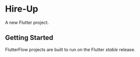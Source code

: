 # Hire-Up

A new Flutter project.

## Getting Started

FlutterFlow projects are built to run on the Flutter _stable_ release.

